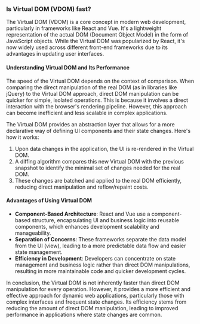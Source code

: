 ### Is Virtual DOM (VDOM) fast?

The Virtual DOM (VDOM) is a core concept in modern web development, particularly in frameworks like React and Vue. It's a lightweight representation of the actual DOM (Document Object Model) in the form of JavaScript objects. While the Virtual DOM was popularized by React, it's now widely used across different front-end frameworks due to its advantages in updating user interfaces.

#### Understanding Virtual DOM and Its Performance

The speed of the Virtual DOM depends on the context of comparison. When comparing the direct manipulation of the real DOM (as in libraries like jQuery) to the Virtual DOM approach, direct DOM manipulation can be quicker for simple, isolated operations. This is because it involves a direct interaction with the browser's rendering pipeline. However, this approach can become inefficient and less scalable in complex applications.

The Virtual DOM provides an abstraction layer that allows for a more declarative way of defining UI components and their state changes. Here's how it works:
1. Upon data changes in the application, the UI is re-rendered in the Virtual DOM.
2. A diffing algorithm compares this new Virtual DOM with the previous snapshot to identify the minimal set of changes needed for the real DOM.
3. These changes are batched and applied to the real DOM efficiently, reducing direct manipulation and reflow/repaint costs.

#### Advantages of Using Virtual DOM

- **Component-Based Architecture**: React and Vue use a component-based structure, encapsulating UI and business logic into reusable components, which enhances development scalability and manageability.
- **Separation of Concerns**: These frameworks separate the data model from the UI (view), leading to a more predictable data flow and easier state management.
- **Efficiency in Development**: Developers can concentrate on state management and business logic rather than direct DOM manipulations, resulting in more maintainable code and quicker development cycles.

In conclusion, the Virtual DOM is not inherently faster than direct DOM manipulation for every operation. However, it provides a more efficient and effective approach for dynamic web applications, particularly those with complex interfaces and frequent state changes. Its efficiency stems from reducing the amount of direct DOM manipulation, leading to improved performance in applications where state changes are common.
